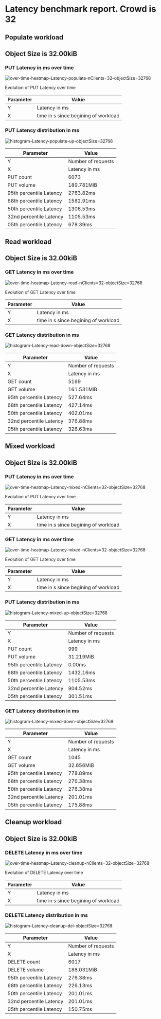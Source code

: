 
# Latency benchmark report. Crowd is 32



## Populate workload




## Object Size is 32.00kiB



### PUT Latency in ms over time

![over-time-heatmap-Latency-populate-nClients=32-objectSize=32768](evileye/over-time-heatmap-Latency-populate-nClients=32-objectSize=32768-up.png)

Evolution of PUT Latency over time

| Parameter | Value |
| --- | --- |
| Y | Latency in ms |
| X | time in s since begining of workload |


### PUT Latency distribution in ms



![histogram-Latency-populate-up-objectSize=32768](evileye/histogram-Latency-populate-up-objectSize=32768-up.png)

| Parameter | Value |
| --- | --- |
| Y   | Number of requests |
| X   | Latency in ms |
| PUT count | 6073 |
| PUT volume | 189.781MiB|
| 95th percentile Latency | 2763.82ms |
| 68th percentile Latency | 1582.91ms |
| 50th percentile Latency | 1306.53ms |
| 32nd percentile Latency | 1105.53ms |
| 05th percentile Latency | 678.39ms |


## Read workload




## Object Size is 32.00kiB



### GET Latency in ms over time

![over-time-heatmap-Latency-read-nClients=32-objectSize=32768](evileye/over-time-heatmap-Latency-read-nClients=32-objectSize=32768-down.png)

Evolution of GET Latency over time

| Parameter | Value |
| --- | --- |
| Y | Latency in ms |
| X | time in s since begining of workload |


### GET Latency distribution in ms



![histogram-Latency-read-down-objectSize=32768](evileye/histogram-Latency-read-down-objectSize=32768-down.png)

| Parameter | Value |
| --- | --- |
| Y   | Number of requests |
| X   | Latency in ms |
| GET count | 5169 |
| GET volume | 161.531MiB|
| 95th percentile Latency | 527.64ms |
| 68th percentile Latency | 427.14ms |
| 50th percentile Latency | 402.01ms |
| 32nd percentile Latency | 376.88ms |
| 05th percentile Latency | 326.63ms |


## Mixed workload




## Object Size is 32.00kiB



### PUT Latency in ms over time

![over-time-heatmap-Latency-mixed-nClients=32-objectSize=32768](evileye/over-time-heatmap-Latency-mixed-nClients=32-objectSize=32768-up.png)

Evolution of PUT Latency over time

| Parameter | Value |
| --- | --- |
| Y | Latency in ms |
| X | time in s since begining of workload |


### GET Latency in ms over time

![over-time-heatmap-Latency-mixed-nClients=32-objectSize=32768](evileye/over-time-heatmap-Latency-mixed-nClients=32-objectSize=32768-down.png)

Evolution of GET Latency over time

| Parameter | Value |
| --- | --- |
| Y | Latency in ms |
| X | time in s since begining of workload |


### PUT Latency distribution in ms



![histogram-Latency-mixed-up-objectSize=32768](evileye/histogram-Latency-mixed-up-objectSize=32768-up.png)

| Parameter | Value |
| --- | --- |
| Y   | Number of requests |
| X   | Latency in ms |
| PUT count | 999 |
| PUT volume | 31.219MiB|
| 95th percentile Latency | 0.00ms |
| 68th percentile Latency | 1432.16ms |
| 50th percentile Latency | 1105.53ms |
| 32nd percentile Latency | 904.52ms |
| 05th percentile Latency | 301.51ms |


### GET Latency distribution in ms



![histogram-Latency-mixed-down-objectSize=32768](evileye/histogram-Latency-mixed-down-objectSize=32768-down.png)

| Parameter | Value |
| --- | --- |
| Y   | Number of requests |
| X   | Latency in ms |
| GET count | 1045 |
| GET volume | 32.656MiB|
| 95th percentile Latency | 778.89ms |
| 68th percentile Latency | 276.38ms |
| 50th percentile Latency | 276.38ms |
| 32nd percentile Latency | 201.01ms |
| 05th percentile Latency | 175.88ms |


## Cleanup workload




## Object Size is 32.00kiB



### DELETE Latency in ms over time

![over-time-heatmap-Latency-cleanup-nClients=32-objectSize=32768](evileye/over-time-heatmap-Latency-cleanup-nClients=32-objectSize=32768-del.png)

Evolution of DELETE Latency over time

| Parameter | Value |
| --- | --- |
| Y | Latency in ms |
| X | time in s since begining of workload |


### DELETE Latency distribution in ms



![histogram-Latency-cleanup-del-objectSize=32768](evileye/histogram-Latency-cleanup-del-objectSize=32768-del.png)

| Parameter | Value |
| --- | --- |
| Y   | Number of requests |
| X   | Latency in ms |
| DELETE count | 6017 |
| DELETE volume | 188.031MiB|
| 95th percentile Latency | 276.38ms |
| 68th percentile Latency | 226.13ms |
| 50th percentile Latency | 201.01ms |
| 32nd percentile Latency | 201.01ms |
| 05th percentile Latency | 150.75ms |

